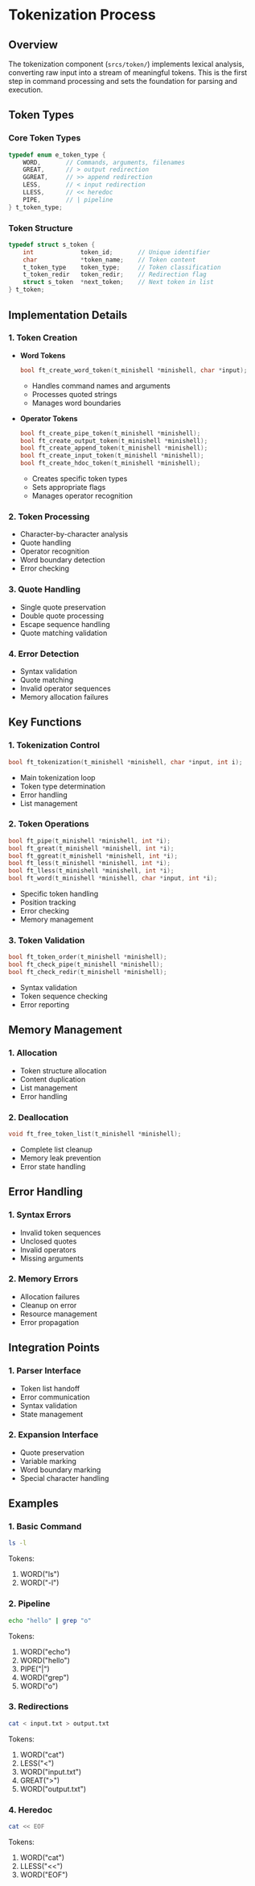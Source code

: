 # Tokenization Process

## Overview
The tokenization component (`srcs/token/`) implements lexical analysis, converting raw input into a stream of meaningful tokens. This is the first step in command processing and sets the foundation for parsing and execution.

## Token Types

### Core Token Types
```c
typedef enum e_token_type {
    WORD,       // Commands, arguments, filenames
    GREAT,      // > output redirection
    GGREAT,     // >> append redirection
    LESS,       // < input redirection
    LLESS,      // << heredoc
    PIPE,       // | pipeline
} t_token_type;
```

### Token Structure
```c
typedef struct s_token {
    int             token_id;       // Unique identifier
    char            *token_name;    // Token content
    t_token_type    token_type;     // Token classification
    t_token_redir   token_redir;    // Redirection flag
    struct s_token  *next_token;    // Next token in list
} t_token;
```

## Implementation Details

### 1. Token Creation
- **Word Tokens**
  ```c
  bool ft_create_word_token(t_minishell *minishell, char *input);
  ```
  - Handles command names and arguments
  - Processes quoted strings
  - Manages word boundaries

- **Operator Tokens**
  ```c
  bool ft_create_pipe_token(t_minishell *minishell);
  bool ft_create_output_token(t_minishell *minishell);
  bool ft_create_append_token(t_minishell *minishell);
  bool ft_create_input_token(t_minishell *minishell);
  bool ft_create_hdoc_token(t_minishell *minishell);
  ```
  - Creates specific token types
  - Sets appropriate flags
  - Manages operator recognition

### 2. Token Processing
- Character-by-character analysis
- Quote handling
- Operator recognition
- Word boundary detection
- Error checking

### 3. Quote Handling
- Single quote preservation
- Double quote processing
- Escape sequence handling
- Quote matching validation

### 4. Error Detection
- Syntax validation
- Quote matching
- Invalid operator sequences
- Memory allocation failures

## Key Functions

### 1. Tokenization Control
```c
bool ft_tokenization(t_minishell *minishell, char *input, int i);
```
- Main tokenization loop
- Token type determination
- Error handling
- List management

### 2. Token Operations
```c
bool ft_pipe(t_minishell *minishell, int *i);
bool ft_great(t_minishell *minishell, int *i);
bool ft_ggreat(t_minishell *minishell, int *i);
bool ft_less(t_minishell *minishell, int *i);
bool ft_lless(t_minishell *minishell, int *i);
bool ft_word(t_minishell *minishell, char *input, int *i);
```
- Specific token handling
- Position tracking
- Error checking
- Memory management

### 3. Token Validation
```c
bool ft_token_order(t_minishell *minishell);
bool ft_check_pipe(t_minishell *minishell);
bool ft_check_redir(t_minishell *minishell);
```
- Syntax validation
- Token sequence checking
- Error reporting

## Memory Management

### 1. Allocation
- Token structure allocation
- Content duplication
- List management
- Error handling

### 2. Deallocation
```c
void ft_free_token_list(t_minishell *minishell);
```
- Complete list cleanup
- Memory leak prevention
- Error state handling

## Error Handling

### 1. Syntax Errors
- Invalid token sequences
- Unclosed quotes
- Invalid operators
- Missing arguments

### 2. Memory Errors
- Allocation failures
- Cleanup on error
- Resource management
- Error propagation

## Integration Points

### 1. Parser Interface
- Token list handoff
- Error communication
- Syntax validation
- State management

### 2. Expansion Interface
- Quote preservation
- Variable marking
- Word boundary marking
- Special character handling

## Examples

### 1. Basic Command
```bash
ls -l
```
Tokens:
1. WORD("ls")
2. WORD("-l")

### 2. Pipeline
```bash
echo "hello" | grep "o"
```
Tokens:
1. WORD("echo")
2. WORD("hello")
3. PIPE("|")
4. WORD("grep")
5. WORD("o")

### 3. Redirections
```bash
cat < input.txt > output.txt
```
Tokens:
1. WORD("cat")
2. LESS("<")
3. WORD("input.txt")
4. GREAT(">")
5. WORD("output.txt")

### 4. Heredoc
```bash
cat << EOF
```
Tokens:
1. WORD("cat")
2. LLESS("<<")
3. WORD("EOF") 